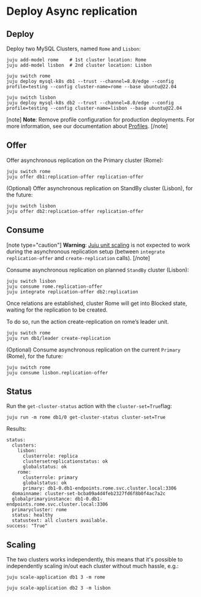 # Deploy Async replication

## Deploy

Deploy two MySQL Clusters, named `Rome` and `Lisbon`:
```shell
juju add-model rome    # 1st cluster location: Rome
juju add-model lisbon  # 2nd cluster location: Lisbon

juju switch rome
juju deploy mysql-k8s db1 --trust --channel=8.0/edge --config profile=testing --config cluster-name=rome --base ubuntu@22.04

juju switch lisbon
juju deploy mysql-k8s db2 --trust --channel=8.0/edge --config profile=testing --config cluster-name=lisbon --base ubuntu@22.04
```

[note]
**Note**: Remove profile configuration for production deployments. For more information, see our documentation about [Profiles](https://charmhub.io/mysql-k8s/docs/r-profiles).
[/note]

## Offer


Offer asynchronous replication on the Primary cluster (Rome):
```shell
juju switch rome
juju offer db1:replication-offer replication-offer
```

(Optional) Offer asynchronous replication on StandBy cluster (Lisbon), for the future:
```shell
juju switch lisbon
juju offer db2:replication-offer replication-offer
``` 

## Consume
[note type="caution"]
**Warning**: [Juju unit scaling](/t/9675) is not expected to work during the asynchronous replication setup (between `integrate replication-offer` and `create-replication` calls).
[/note]

Consume asynchronous replication on planned `StandBy` cluster (Lisbon):
```shell
juju switch lisbon
juju consume rome.replication-offer
juju integrate replication-offer db2:replication
```

Once relations are established, cluster Rome will get into Blocked state, waiting for the replication to be created.

To do so, run the action create-replication on rome’s leader unit.

```shell
juju switch rome
juju run db1/leader create-replication
```

(Optional) Consume asynchronous replication on the current `Primary` (Rome), for the future:
```shell
juju switch rome
juju consume lisbon.replication-offer
``` 

## Status

Run the `get-cluster-status` action with the `cluster-set=True`flag: 
```shell
juju run -m rome db1/0 get-cluster-status cluster-set=True
```
Results:
```shell
status:
  clusters:
    lisbon:
      clusterrole: replica
      clustersetreplicationstatus: ok
      globalstatus: ok
    rome:
      clusterrole: primary
      globalstatus: ok
      primary: db1-0.db1-endpoints.rome.svc.cluster.local:3306
  domainname: cluster-set-bcba09a4d4feb2327fd6f8b0f4ac7a2c
  globalprimaryinstance: db1-0.db1-endpoints.rome.svc.cluster.local:3306
  primarycluster: rome
  status: healthy
  statustext: all clusters available.
success: "True"
```

## Scaling
The two clusters works independently, this means that it's possible to independently scaling in/out each cluster without much hassle, e.g.:
```shell
juju scale-application db1 3 -m rome

juju scale-application db2 3 -m lisbon
```